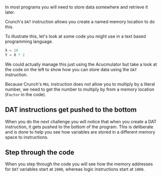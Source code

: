 In most programs you will need to store data somewhere and retrieve it later. 

Crunch's `DAT` instruction allows you create a named memory location to do this. 

To illustrate this, let's look at some code you might use in a text based programming language.

```javascript
X = 10
Y = X * 2
```

We could actually manage this just using the Acucmulator but take a look at the code on the left to show how you can store data using the `DAT` instruction.

Because Crunch's `MUL` instruction does not allow you to multiply by a literal number, we need to get the number to multiply by from a memory location (`Factor` in the code).

## DAT instructions get pushed to the bottom
When you do the next challenge you will notice that when you create a DAT instruction, it gets pushed to the bottom of the program. This is deliberate and is done to help you see how variables are stored in a different memory space to instructions.

## Step through the code
When you step through the code you will see how the memory addresses for `DAT` variables start at `2000`, whereas logic instructions start at `1000`.
